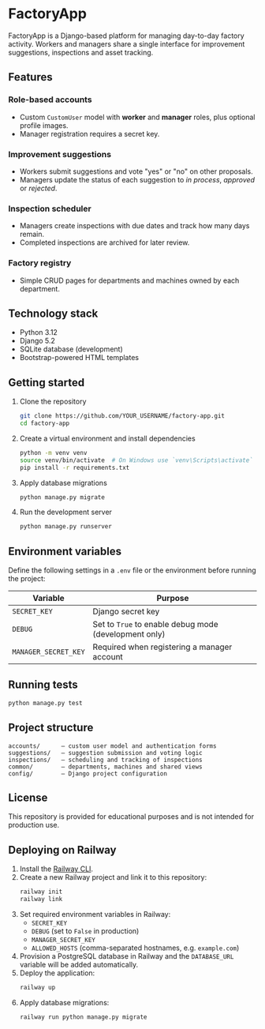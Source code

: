 # FactoryApp

FactoryApp is a Django-based platform for managing day-to-day factory activity. Workers and managers share a single interface for improvement suggestions, inspections and asset tracking.

## Features

### Role-based accounts
* Custom `CustomUser` model with **worker** and **manager** roles, plus optional profile images.
* Manager registration requires a secret key.

### Improvement suggestions
* Workers submit suggestions and vote "yes" or "no" on other proposals.
* Managers update the status of each suggestion to *in process*, *approved* or *rejected*.

### Inspection scheduler
* Managers create inspections with due dates and track how many days remain.
* Completed inspections are archived for later review.

### Factory registry
* Simple CRUD pages for departments and machines owned by each department.

## Technology stack
* Python 3.12
* Django 5.2
* SQLite database (development)
* Bootstrap-powered HTML templates

## Getting started
1. Clone the repository
   ```bash
   git clone https://github.com/YOUR_USERNAME/factory-app.git
   cd factory-app
   ```
2. Create a virtual environment and install dependencies
   ```bash
   python -m venv venv
   source venv/bin/activate  # On Windows use `venv\Scripts\activate`
   pip install -r requirements.txt
   ```
3. Apply database migrations
   ```bash
   python manage.py migrate
   ```
4. Run the development server
   ```bash
   python manage.py runserver
   ```

## Environment variables
Define the following settings in a `.env` file or the environment before running the project:

| Variable | Purpose |
|----------|---------|
| `SECRET_KEY` | Django secret key |
| `DEBUG` | Set to `True` to enable debug mode (development only) |
| `MANAGER_SECRET_KEY` | Required when registering a manager account |

## Running tests
```bash
python manage.py test
```

## Project structure
```
accounts/      – custom user model and authentication forms
suggestions/   – suggestion submission and voting logic
inspections/   – scheduling and tracking of inspections
common/        – departments, machines and shared views
config/        – Django project configuration
```

## License
This repository is provided for educational purposes and is not intended for production use.

## Deploying on Railway
1. Install the [Railway CLI](https://docs.railway.app/develop/cli).
2. Create a new Railway project and link it to this repository:
   ```bash
   railway init
   railway link
   ```
3. Set required environment variables in Railway:
   - `SECRET_KEY`
   - `DEBUG` (set to `False` in production)
   - `MANAGER_SECRET_KEY`
   - `ALLOWED_HOSTS` (comma-separated hostnames, e.g. `example.com`)
4. Provision a PostgreSQL database in Railway and the `DATABASE_URL` variable will be added automatically.
5. Deploy the application:
   ```bash
   railway up
   ```
6. Apply database migrations:
   ```bash
   railway run python manage.py migrate
   ```
